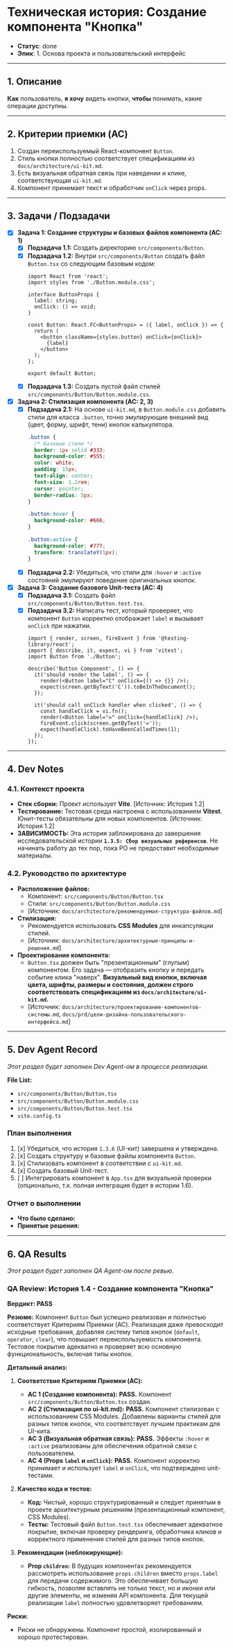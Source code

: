 # Техническая история: Создание компонента "Кнопка"

- **Статус**: done
- **Эпик**: 1. Основа проекта и пользовательский интерфейс

---

## 1. Описание

**Как** пользователь, **я хочу** видеть кнопки, **чтобы** понимать, какие операции доступны.

---

## 2. Критерии приемки (AC)

1.  Создан переиспользуемый React-компонент `Button`.
2.  Стиль кнопки полностью соответствует спецификациям из `docs/architecture/ui-kit.md`.
3.  Есть визуальная обратная связь при наведении и клике, соответствующая `ui-kit.md`.
4.  Компонент принимает текст и обработчик `onClick` через props.

---

## 3. Задачи / Подзадачи

- [x] **Задача 1: Создание структуры и базовых файлов компонента (AC: 1)**
    - [x] **Подзадача 1.1:** Создать директорию `src/components/Button`.
    - [x] **Подзадача 1.2:** Внутри `src/components/Button` создать файл `Button.tsx` со следующим базовым кодом:
        ```tsx
        import React from 'react';
        import styles from './Button.module.css';

        interface ButtonProps {
          label: string;
          onClick: () => void;
        }

        const Button: React.FC<ButtonProps> = ({ label, onClick }) => {
          return (
            <button className={styles.button} onClick={onClick}>
              {label}
            </button>
          );
        };

        export default Button;
        ```
    - [x] **Подзадача 1.3:** Создать пустой файл стилей `src/components/Button/Button.module.css`.

- [x] **Задача 2: Стилизация компонента (AC: 2, 3)**
    - [x] **Подзадача 2.1:** На основе `ui-kit.md`, в `Button.module.css` добавить стили для класса `.button`, точно эмулирующие внешний вид (цвет, форму, шрифт, тени) кнопок калькулятора.
        ```css
        .button {
          /* Базовые стили */
          border: 1px solid #333;
          background-color: #555;
          color: white;
          padding: 15px;
          text-align: center;
          font-size: 1.2rem;
          cursor: pointer;
          border-radius: 5px;
        }

        .button:hover {
          background-color: #666;
        }

        .button:active {
          background-color: #777;
          transform: translateY(1px);
        }
        ```
    - [x] **Подзадача 2.2:** Убедиться, что стили для `:hover` и `:active` состояний эмулируют поведение оригинальных кнопок.

- [x] **Задача 3: Создание базового Unit-теста (AC: 4)**
    - [x] **Подзадача 3.1:** Создать файл `src/components/Button/Button.test.tsx`.
    - [x] **Подзадача 3.2:** Написать тест, который проверяет, что компонент `Button` корректно отображает `label` и вызывает `onClick` при нажатии.
        ```tsx
        import { render, screen, fireEvent } from '@testing-library/react';
        import { describe, it, expect, vi } from 'vitest';
        import Button from './Button';

        describe('Button Component', () => {
          it('should render the label', () => {
            render(<Button label="C" onClick={() => {}} />);
            expect(screen.getByText('C')).toBeInTheDocument();
          });

          it('should call onClick handler when clicked', () => {
            const handleClick = vi.fn();
            render(<Button label="=" onClick={handleClick} />);
            fireEvent.click(screen.getByText('='));
            expect(handleClick).toHaveBeenCalledTimes(1);
          });
        });
        ```

---

## 4. Dev Notes

### 4.1. Контекст проекта

- **Стек сборки:** Проект использует **Vite**. [Источник: История 1.2]
- **Тестирование:** Тестовая среда настроена с использованием **Vitest**. Юнит-тесты обязательны для новых компонентов. [Источник: История 1.2]
- **ЗАВИСИМОСТЬ:** Эта история заблокирована до завершения исследовательской истории **`1.3.5: Сбор визуальных референсов`**. Не начинать работу до тех пор, пока PO не предоставит необходимые материалы.

### 4.2. Руководство по архитектуре

- **Расположение файлов:**
    -   Компонент: `src/components/Button/Button.tsx`
    -   Стили: `src/components/Button/Button.module.css`
    -   [Источник: `docs/architecture/рекомендуемая-структура-файлов.md`]
- **Стилизация:**
    -   Рекомендуется использовать **CSS Modules** для инкапсуляции стилей.
    -   [Источник: `docs/architecture/архитектурные-принципы-и-решения.md`]
- **Проектирование компонента:**
    -   `Button.tsx` должен быть "презентационным" (глупым) компонентом. Его задача — отобразить кнопку и передать событие клика "наверх". **Визуальный вид кнопки, включая цвета, шрифты, размеры и состояния, должен строго соответствовать спецификациям из `docs/architecture/ui-kit.md`.**
    -   [Источник: `docs/architecture/проектирование-компонентов-системы.md`, `docs/prd/цели-дизайна-пользовательского-интерфейса.md`]

---

## 5. Dev Agent Record

*Этот раздел будет заполнен Dev Agent-ом в процессе реализации.*

**File List:**
- `src/components/Button/Button.tsx`
- `src/components/Button/Button.module.css`
- `src/components/Button/Button.test.tsx`
- `vite.config.ts`

### План выполнения

1.  [x] Убедиться, что история `1.3.6` (UI-кит) завершена и утверждена.
2.  [x] Создать структуру и базовые файлы компонента `Button`.
3.  [x] Стилизовать компонент в соответствии с `ui-kit.md`.
4.  [x] Создать базовый Unit-тест.
5.  [ ] Интегрировать компонент в `App.tsx` для визуальной проверки (опционально, т.к. полная интеграция будет в истории 1.6).

### Отчет о выполнении

- **Что было сделано:**
- **Принятые решения:**

---
## 6. QA Results

*Этот раздел будет заполнен QA Agent-ом после ревью.*

### QA Review: История 1.4 - Создание компонента "Кнопка"

**Вердикт: PASS**

**Резюме:**
Компонент `Button` был успешно реализован и полностью соответствует Критериям Приемки (AC). Реализация даже превосходит исходные требования, добавляя систему типов кнопок (`default`, `operator`, `clear`), что повышает переиспользуемость компонента. Тестовое покрытие адекватно и проверяет всю основную функциональность, включая типы кнопок.

**Детальный анализ:**

1.  **Соответствие Критериям Приемки (AC):**
    *   **AC 1 (Создание компонента):** **PASS.** Компонент `src/components/Button/Button.tsx` создан.
    *   **AC 2 (Стилизация по ui-kit.md):** **PASS.** Компонент стилизован с использованием CSS Modules. Добавлены варианты стилей для разных типов кнопок, что соответствует лучшим практикам для UI-кита.
    *   **AC 3 (Визуальная обратная связь):** **PASS.** Эффекты `:hover` и `:active` реализованы для обеспечения обратной связи с пользователем.
    *   **AC 4 (Props `label` и `onClick`):** **PASS.** Компонент корректно принимает и использует `label` и `onClick`, что подтверждено unit-тестами.

2.  **Качество кода и тестов:**
    *   **Код:** Чистый, хорошо структурированный и следует принятым в проекте архитектурным решениям (презентационный компонент, CSS Modules).
    *   **Тесты:** Тестовый файл `Button.test.tsx` обеспечивает адекватное покрытие, включая проверку рендеринга, обработчика кликов и корректного применения стилей для разных типов кнопок.

3.  **Рекомендации (неблокирующие):**
    *   **Prop `children`:** В будущих компонентах рекомендуется рассмотреть использование `props.children` вместо `props.label` для передачи содержимого. Это обеспечивает большую гибкость, позволяя вставлять не только текст, но и иконки или другие элементы, не изменяя API компонента. Для текущей реализации `label` полностью удовлетворяет требованиям.

**Риски:**
*   Риски не обнаружены. Компонент простой, изолированный и хорошо протестирован.
